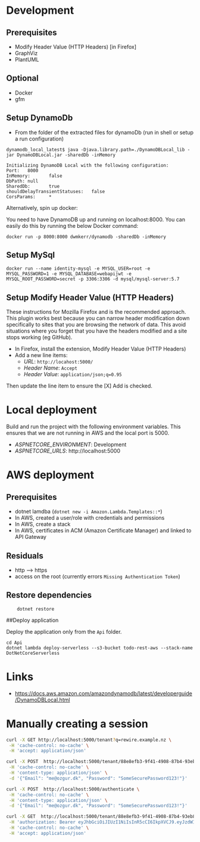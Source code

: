 
# Development

## Prerequisites

* Modify Header Value (HTTP Headers) [in Firefox]
* GraphViz
* PlantUML

## Optional

* Docker
* gfm

## Setup DynamoDb

* From the folder of the extracted files for dynamoDb (run in shell or setup a run configuration)

```shell
dynamodb_local_latest$ java -Djava.library.path=./DynamoDBLocal_lib -jar DynamoDBLocal.jar -sharedDb -inMemory

Initializing DynamoDB Local with the following configuration:
Port:   8000
InMemory:       false
DbPath: null
SharedDb:       true
shouldDelayTransientStatuses:   false
CorsParams:     *
```

Alternatively, spin up docker:

You need to have DynamoDB up and running on localhost:8000. You can easily do this by running the below Docker command:

`docker run -p 8000:8000 dwmkerr/dynamodb -sharedDb -inMemory`

## Setup MySql

`docker run --name identity-mysql -e MYSQL_USER=root -e MYSQL_PASSWORD=1 -e MYSQL_DATABASE=webapijwt -e MYSQL_ROOT_PASSWORD=secret -p 3306:3306 -d mysql/mysql-server:5.7`

## Setup Modify Header Value (HTTP Headers)

These instructions for Mozilla Firefox and is the recommended approach. This plugin works best 
because you can narrow header modification down specifically to sites that you are browsing the
network of data. This avoid situations where you forget that you have the headers modified and a site
stops working (eg GitHub).

* In Firefox, install the extension, Modify Header Value (HTTP Headers)
* Add a new line items:
  * *URL*: `http://locahost:5000/` 
  * *Header Name*: `Accept`
  * *Header Value*: `application/json;q=0.95`
 
Then update the line item to ensure the [X] Add is checked. 

# Local deployment

Build and run the project with the following environment variables. This ensures that we are not running in AWS and the 
local port is 5000.

* *ASPNETCORE_ENVIRONMENT*: Development
* *ASPNETCORE_URLS*: http://localhost:5000

# AWS deployment

## Prerequisites

* dotnet lamdba (`dotnet new -i Amazon.Lambda.Templates::*`) 
* In AWS, created a user/role with credentials and permissions
* In AWS, create a stack
* In AWS, certificates in ACM (Amazon Certificate Manager) and linked to API Gateway

## Residuals

* http --> https
* access on the root (currently errors `Missing Authentication Token`)

## Restore dependencies
```
    dotnet restore
```


##Deploy application

Deploy the application only from the `Api` folder.

```
cd Api
dotnet lambda deploy-serverless --s3-bucket todo-rest-aws --stack-name DotNetCoreServerless
```

# Links

* https://docs.aws.amazon.com/amazondynamodb/latest/developerguide/DynamoDBLocal.html

# Manually creating a session

```bash
curl -X GET http://localhost:5000/tenant?q=rewire.example.nz \
 -H 'cache-control: no-cache' \
 -H 'accept: application/json'

curl -X POST  http://localhost:5000/tenant/88e8efb3-9f41-4908-87b4-93eb8bc5f7c7/user/ \
 -H 'cache-control: no-cache' \
 -H 'content-type: application/json' \
 -d '{"Email": "me@ozgur.dk", "Password": "SomeSecurePassword123!"}'

curl -X POST  http://localhost:5000/authenticate \
 -H 'cache-control: no-cache' \
 -H 'content-type: application/json' \
 -d '{"Email": "me@ozgur.dk", "Password": "SomeSecurePassword123!"}'

curl -X GET  http://localhost:5000/tenant/88e8efb3-9f41-4908-87b4-93eb8bc5f7c7/todo/ \
 -H 'authorization: Bearer eyJhbGciOiJIUzI1NiIsInR5cCI6IkpXVCJ9.eyJzdWIiOiJtZUBvemd1ci5kayIsImp0aSI6ImI0ODBmNDA0LTdhYzktNDAwMy04ZWRjLTA0MzVlYjg4YmYwNSIsImh0dHA6Ly9zY2hlbWFzLnhtbHNvYXAub3JnL3dzLzIwMDUvMDUvaWRlbnRpdHkvY2xhaW1zL25hbWVpZGVudGlmaWVyIjoiOWJlNjViNWQtOTA3OS00MDA5LThlYjMtMDA3YmQzZmY4MmEzIiwiZXhwIjoxNTI5MTk4NDYyLCJpc3MiOiJodHRwOi8veW91cmRvbWFpbi5jb20iLCJhdWQiOiJodHRwOi8veW91cmRvbWFpbi5jb20ifQ.vesSfv1ki9EOQw9JqoBUmc5_NN_UAVnYBLO0-ltLwk8' \
 -H 'cache-control: no-cache' \
 -H 'accept: application/json'
 
 
```
